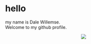 <h1>hello</h1>

my name is Dale Willemse.  
Welcome to my github profile.

<div align="center">
<img src="https://github-readme-stats.vercel.app/api?username=DaleWillemse&theme=apprentice&show_icons=false">
</div>
